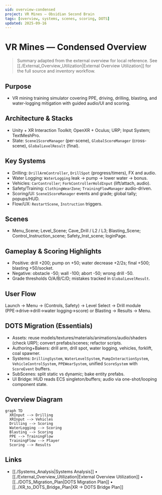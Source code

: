 ```yaml
---
uid: overview-condensed
project: VR Mines — Obsidian Second Brain
tags: [overview, systems, scenes, scoring, DOTS]
updated: 2025-09-16
---
```


# VR Mines — Condensed Overview

> Summary adapted from the external overview for local reference. See [[./External_Overview_Utilization|External Overview Utilization]] for the full source and inventory workflow.

## Purpose
- VR mining training simulator covering PPE, driving, drilling, blasting, and water-logging mitigation with guided audio/UI and scoring.

## Architecture & Stacks
- Unity + XR Interaction Toolkit; OpenXR + Oculus; URP; Input System; TextMeshPro.
- State: `Scene1ScoreManager` (per-scene), `GlobalScoreManager` (cross-scene), `GlobalLevelResult` (final).

## Key Systems
- Drilling: `DrillArmController`, `DrillSpot` (progress/timers), FX and audio.
- Water Logging: `WaterLogging` leak → pump → lower water → bonus.
- Vehicles: `CarController`; `ForkControllerHoldInput` (lift/attach, audio).
- Safety/Training: `ClothingWearZone`; `TrainingFlowManager` audio-driven.
- Scoring/UI: `Scene1ScoreManager` events and grade; global tally; popups/HUD.
- Flow/UX: `RestartScene`, `Instruction` triggers.

## Scenes
- Menu_Scene; Level_Scene; Cave_Drill / L2 / L3; Blasting_Scene; Control_Instruction_scene; Safety_Inst_scene; loginPage.

## Gameplay & Scoring Highlights
- Positive: drill +200; pump on +50; water decrease +2/2s; final +500; blasting +50/socket.
- Negative: obstacle -50; wall -100; abort -50; wrong drill -50.
- Grade thresholds O/A/B/C/D; mistakes tracked in `GlobalLevelResult`.

## User Flow
Launch → Menu → (Controls, Safety) → Level Select → Drill module (PPE→drive→drill→water logging→score) or Blasting → Results → Menu.

## DOTS Migration (Essentials)
- Assets: reuse models/textures/materials/animations/audio/shaders (check URP); convert prefabs/scenes; refactor scripts.
- Authoring+Bakers: drill arm, drill spot, water logging, vehicles, forklift, coal spawner.
- Systems: `DrillingSystem`, `WaterLevelSystem`, `PumpInteractionSystem`, `VehicleControlSystem`, `PPEWearSystem`, unified `ScoreSystem` with `ScoreEvent` buffers.
- SubScenes: split static vs dynamic; bake entity prefabs.
- UI Bridge: HUD reads ECS singleton/buffers; audio via one-shot/looping component state.

## Overview Diagram
```mermaid
graph TD
  XRInput --> Drilling
  XRInput --> Vehicles
  Drilling --> Scoring
  WaterLogging --> Scoring
  Blasting --> Scoring
  PPE --> TrainingFlow
  TrainingFlow --> Player
  Scoring --> Results
```

## Links
- [[./Systems_Analysis|Systems Analysis]] • [[./External_Overview_Utilization|External Overview Utilization]] • [[../DOTS_Migration_Plan|DOTS Migration Plan]] • [[../XR_to_DOTS_Bridge_Plan|XR → DOTS Bridge Plan]]


